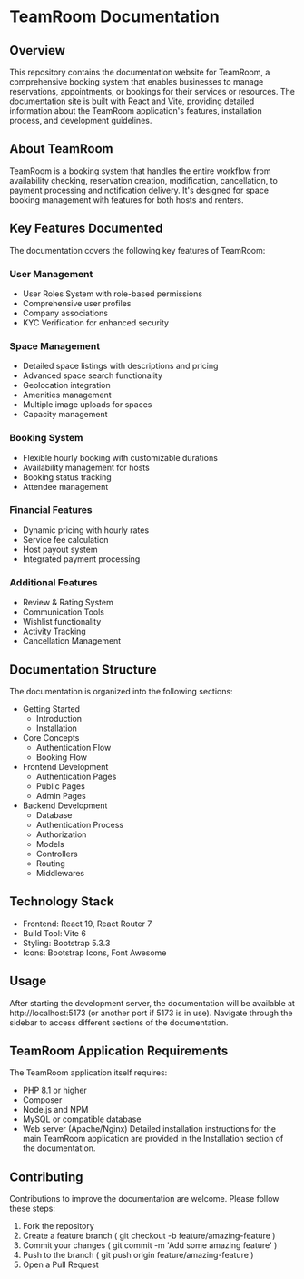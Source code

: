 # TeamRoom Documentation

## Overview
This repository contains the documentation website for TeamRoom, a comprehensive booking system that enables businesses to manage reservations, appointments, or bookings for their services or resources. The documentation site is built with React and Vite, providing detailed information about the TeamRoom application's features, installation process, and development guidelines.

## About TeamRoom
TeamRoom is a booking system that handles the entire workflow from availability checking, reservation creation, modification, cancellation, to payment processing and notification delivery. It's designed for space booking management with features for both hosts and renters.

## Key Features Documented
The documentation covers the following key features of TeamRoom:

### User Management
- User Roles System with role-based permissions
- Comprehensive user profiles
- Company associations
- KYC Verification for enhanced security

### Space Management
- Detailed space listings with descriptions and pricing
- Advanced space search functionality
- Geolocation integration
- Amenities management
- Multiple image uploads for spaces
- Capacity management

### Booking System
- Flexible hourly booking with customizable durations
- Availability management for hosts
- Booking status tracking
- Attendee management

### Financial Features
- Dynamic pricing with hourly rates
- Service fee calculation
- Host payout system
- Integrated payment processing

### Additional Features
- Review & Rating System
- Communication Tools
- Wishlist functionality
- Activity Tracking
- Cancellation Management

## Documentation Structure
The documentation is organized into the following sections:

- Getting Started
  - Introduction
  - Installation
- Core Concepts
  - Authentication Flow
  - Booking Flow
- Frontend Development
  - Authentication Pages
  - Public Pages
  - Admin Pages
- Backend Development
  - Database
  - Authentication Process
  - Authorization
  - Models
  - Controllers
  - Routing
  - Middlewares

## Technology Stack
- Frontend: React 19, React Router 7
- Build Tool: Vite 6
- Styling: Bootstrap 5.3.3
- Icons: Bootstrap Icons, Font Awesome

## Usage
After starting the development server, the documentation will be available at http://localhost:5173 (or another port if 5173 is in use). Navigate through the sidebar to access different sections of the documentation.

## TeamRoom Application Requirements
The TeamRoom application itself requires:

- PHP 8.1 or higher
- Composer
- Node.js and NPM
- MySQL or compatible database
- Web server (Apache/Nginx)
Detailed installation instructions for the main TeamRoom application are provided in the Installation section of the documentation.

## Contributing
Contributions to improve the documentation are welcome. Please follow these steps:

1. Fork the repository
2. Create a feature branch ( git checkout -b feature/amazing-feature )
3. Commit your changes ( git commit -m 'Add some amazing feature' )
4. Push to the branch ( git push origin feature/amazing-feature )
5. Open a Pull Request
